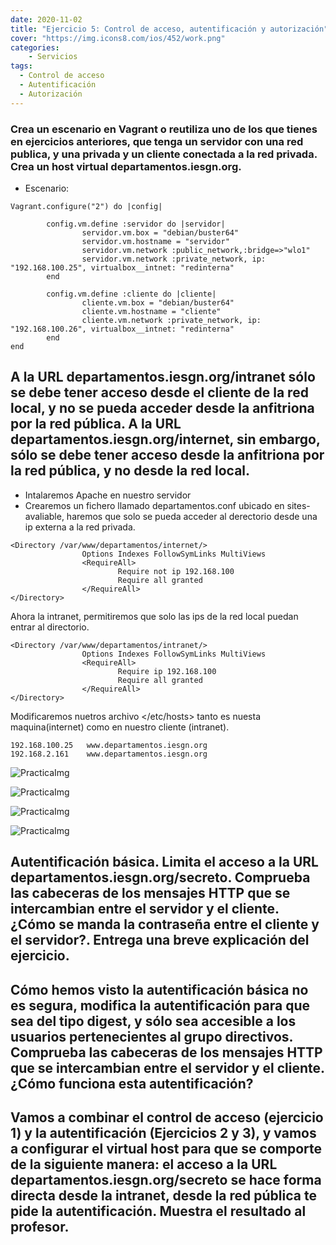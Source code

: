 ```yaml
---
date: 2020-11-02
title: "Ejercicio 5: Control de acceso, autentificación y autorización"
cover: "https://img.icons8.com/ios/452/work.png"
categories: 
    - Servicios
tags:
  - Control de acceso
  - Autentificación
  - Autorización
---
```


### Crea un escenario en Vagrant o reutiliza uno de los que tienes en ejercicios anteriores, que tenga un servidor con una red publica, y una privada y un cliente conectada a la red privada. Crea un host virtual departamentos.iesgn.org.

* Escenario:
```shell
Vagrant.configure("2") do |config|

        config.vm.define :servidor do |servidor|
                servidor.vm.box = "debian/buster64"
                servidor.vm.hostname = "servidor"
                servidor.vm.network :public_network,:bridge=>"wlo1"
                servidor.vm.network :private_network, ip: "192.168.100.25", virtualbox__intnet: "redinterna"
        end

        config.vm.define :cliente do |cliente|
                cliente.vm.box = "debian/buster64"
                cliente.vm.hostname = "cliente"
                cliente.vm.network :private_network, ip: "192.168.100.26", virtualbox__intnet: "redinterna"
        end
end
```

## A la URL departamentos.iesgn.org/intranet sólo se debe tener acceso desde el cliente de la red local, y no se pueda acceder desde la anfitriona por la red pública. A la URL departamentos.iesgn.org/internet, sin embargo, sólo se debe tener acceso desde la anfitriona por la red pública, y no desde la red local.

* Intalaremos Apache en nuestro servidor
* Crearemos un fichero llamado departamentos.conf ubicado en sites-avaliable, haremos que solo se pueda acceder al derectorio desde una ip externa a la red privada.
```shell
<Directory /var/www/departamentos/internet/>
                Options Indexes FollowSymLinks MultiViews
                <RequireAll>
                        Require not ip 192.168.100
                        Require all granted
                </RequireAll>
</Directory>
```
Ahora la intranet, permitiremos que solo las ips de la red local puedan entrar al directorio.
```shell
<Directory /var/www/departamentos/intranet/>
                Options Indexes FollowSymLinks MultiViews
                <RequireAll>
                        Require ip 192.168.100
                        Require all granted
                </RequireAll>
</Directory>
```

Modificaremos nuetros archivo </etc/hosts> tanto es nuesta maquina(internet) como en nuestro cliente (intranet).
```shell
192.168.100.25   www.departamentos.iesgn.org
192.168.2.161    www.departamentos.iesgn.org
```
![PracticaImg](images/servicios/ej5-1 "Imagen de la practica")

![PracticaImg](images/servicios/ej5-2 "Imagen de la practica")

![PracticaImg](images/servicios/ej5-3 "Imagen de la practica")

![PracticaImg](images/servicios/ej5-4 "Imagen de la practica")

## Autentificación básica. Limita el acceso a la URL departamentos.iesgn.org/secreto. Comprueba las cabeceras de los mensajes HTTP que se intercambian entre el servidor y el cliente. ¿Cómo se manda la contraseña entre el cliente y el servidor?. Entrega una breve explicación del ejercicio.

## Cómo hemos visto la autentificación básica no es segura, modifica la autentificación para que sea del tipo digest, y sólo sea accesible a los usuarios pertenecientes al grupo directivos. Comprueba las cabeceras de los mensajes HTTP que se intercambian entre el servidor y el cliente. ¿Cómo funciona esta autentificación?

## Vamos a combinar el control de acceso (ejercicio 1) y la autentificación (Ejercicios 2 y 3), y vamos a configurar el virtual host para que se comporte de la siguiente manera: el acceso a la URL departamentos.iesgn.org/secreto se hace forma directa desde la intranet, desde la red pública te pide la autentificación. Muestra el resultado al profesor.

